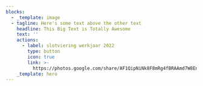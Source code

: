 ```yaml
---
blocks:
  - _template: image
  - tagline: Here's some text above the other text
    headline: This Big Text is Totally Awesome
    text: ''
    actions:
      - label: slotviering werkjaar 2022
        type: button
        icon: true
        link: >-
          https://photos.google.com/share/AF1QipNiNk8F8mRg4fBRAAmd7W8En458vIf26XyrmK7fcGVeKRTp6dDs27DxILF2iMDDxQ?key=anlCUHl4eVExUFZjX0JrWTAwTGlFRW5QMWowLVp3
    _template: hero
---
```


